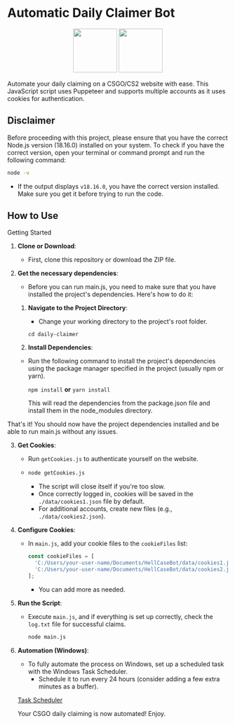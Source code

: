 # Automatic Daily Claimer Bot


<div align="center">
  <img src="https://asset.brandfetch.io/iduOebIV3w/idjVSs_poL.png" width="100" height="100">
  <img src="https://github.com/martimaur/daily-claimer/assets/149742293/f924e958-aac8-4733-8ffb-da45f8b0e3a0" width="100" height="100">
</div>
<!-- Add a CSGO logo image here -->

Automate your daily claiming on a CSGO/CS2 website with ease. This JavaScript script uses Puppeteer and supports multiple accounts as it uses cookies for authentication.

## Disclaimer

Before proceeding with this project, please ensure that you have the correct Node.js version (18.16.0) installed on your system. To check if you have the correct version, open your terminal or command prompt and run the following command:

```sh
node -v
```
- If the output displays `v18.16.0`, you have the correct version installed. Make sure you get it before trying to run the code.

## How to Use

Getting Started

1. **Clone or Download**:
   - First, clone this repository or download the ZIP file.

2. **Get the necessary dependencies**:
   - Before you can run main.js, you need to make sure that you have installed the project's dependencies. Here's how to do it:
    
    1. **Navigate to the Project Directory**:
       - Change your working directory to the project's root folder.
    
       `cd daily-claimer`
    
    3. **Install Dependencies**:
     - Run the following command to install the project's dependencies using the package manager specified in the project (usually npm or yarn).
    
       `npm install`
       **or**
       `yarn install`
    
       This will read the dependencies from the package.json file and install them in the node_modules directory.

That's it! You should now have the project dependencies installed and be able to run main.js without any issues.
  
3. **Get Cookies**:
   - Run `getCookies.js` to authenticate yourself on the website.
   - ```sh
     node getCookies.js
     ```
     - The script will close itself if you're too slow.
     - Once correctly logged in, cookies will be saved in the `./data/cookies1.json` file by default.
     - For additional accounts, create new files (e.g., `./data/cookies2.json`).

4. **Configure Cookies**:
   - In `main.js`, add your cookie files to the `cookieFiles` list:
     ```javascript
     const cookieFiles = [
       'C:/Users/your-user-name/Documents/HellCaseBot/data/cookies1.json',
       'C:/Users/your-user-name/Documents/HellCaseBot/data/cookies2.json'
     ];
     ```
     - You can add more as needed.

5. **Run the Script**:
   - Execute `main.js`, and if everything is set up correctly, check the `log.txt` file for successful claims.
     ```sh
     node main.js
     ```

6. **Automation (Windows)**:
   - To fully automate the process on Windows, set up a scheduled task with the Windows Task Scheduler.
     - Schedule it to run every 24 hours (consider adding a few extra minutes as a buffer).

   [Task Scheduler](https://learn.microsoft.com/en-us/windows/win32/taskschd/task-scheduler-start-page)

   Your CSGO daily claiming is now automated! Enjoy.

